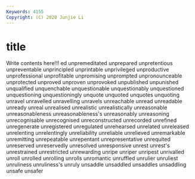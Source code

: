 ```yaml
---
Keywords: 4155
Copyright: (C) 2020 Junjie Li
---
```


# title

Write contents here!!!
ed
unpremeditated 
unprepared 
unpretentious 
unpreventable 
unprincipled 
unprintable 
unprivileged 
unproductive 
unprofessional 
unprofitable
unpromising 
unprompted 
unpronounceable 
unprotected 
unproved 
unproven 
unprovoked 
unpublished 
unpunished 
unqualified
unquenchable 
unquestionable 
unquestionably 
unquestioned 
unquestioning 
unquestioningly 
unquote 
unquoted 
unquotes 
unquoting
unravel 
unravelled 
unravelling 
unravels 
unreachable 
unread 
unreadable 
unready 
unreal 
unrealised
unrealistic 
unrealistically 
unreasonable 
unreasonableness 
unreasonableness's 
unreasonably 
unreasoning 
unrecognisable 
unrecognised 
unreconstructed
unrecorded 
unrefined 
unregenerate 
unregistered 
unregulated 
unrehearsed 
unrelated 
unreleased 
unrelenting 
unrelentingly
unreliability 
unreliable 
unrelieved 
unremarkable 
unremitting 
unrepeatable 
unrepentant 
unrepresentative 
unrequited 
unreserved
unreservedly 
unresolved 
unresponsive 
unrest 
unrest's 
unrestrained 
unrestricted 
unrewarding 
unripe 
unriper
unripest 
unrivalled 
unroll 
unrolled 
unrolling 
unrolls 
unromantic 
unruffled 
unrulier 
unruliest
unruliness 
unruliness's 
unruly 
unsaddle 
unsaddled 
unsaddles 
unsaddling 
unsafe 
unsafer 
